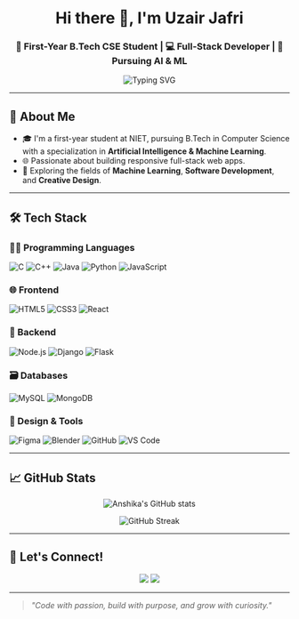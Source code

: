 <h1 align="center">Hi there 👋, I'm Uzair Jafri</h1>

<h3 align="center">🚀 First-Year B.Tech CSE Student | 💻 Full-Stack Developer | 🤖 Pursuing AI & ML</h3>

<p align="center">
  <img src="https://readme-typing-svg.herokuapp.com?font=Fira+Code&duration=2000&pause=1000&center=true&vCenter=true&width=435&lines=Curious+Coder+%F0%9F%92%BB;AI+Explorer+%F0%9F%A4%96;Lifelong+Learner+%F0%9F%93%9A;Tech+Enthusiast+%F0%9F%94%A5" alt="Typing SVG" />
</p>

---

## 🌟 About Me

- 🎓 I'm a first-year student at NIET, pursuing B.Tech in Computer Science with a specialization in **Artificial Intelligence & Machine Learning**.
- 🌐 Passionate about building responsive full-stack web apps.
- 🎯 Exploring the fields of **Machine Learning**, **Software Development**, and **Creative Design**.

---

## 🛠️ Tech Stack

### 👩‍💻 Programming Languages
![C](https://img.shields.io/badge/-C-00599C?style=flat-square&logo=c)
![C++](https://img.shields.io/badge/-C++-00599C?style=flat-square&logo=c%2B%2B)
![Java](https://img.shields.io/badge/-Java-007396?style=flat-square&logo=java)
![Python](https://img.shields.io/badge/-Python-3776AB?style=flat-square&logo=python)
![JavaScript](https://img.shields.io/badge/-JavaScript-F7DF1E?style=flat-square&logo=javascript)

### 🌐 Frontend
![HTML5](https://img.shields.io/badge/-HTML5-E34F26?style=flat-square&logo=html5)
![CSS3](https://img.shields.io/badge/-CSS3-1572B6?style=flat-square&logo=css3)
![React](https://img.shields.io/badge/-React-61DAFB?style=flat-square&logo=react)

### 🧩 Backend
![Node.js](https://img.shields.io/badge/-Node.js-339933?style=flat-square&logo=node.js)
![Django](https://img.shields.io/badge/-Django-092E20?style=flat-square&logo=django)
![Flask](https://img.shields.io/badge/-Flask-000000?style=flat-square&logo=flask)

### 🗃️ Databases
![MySQL](https://img.shields.io/badge/-MySQL-4479A1?style=flat-square&logo=mysql)
![MongoDB](https://img.shields.io/badge/-MongoDB-47A248?style=flat-square&logo=mongodb)

### 🎨 Design & Tools
![Figma](https://img.shields.io/badge/-Figma-F24E1E?style=flat-square&logo=figma)
![Blender](https://img.shields.io/badge/-Blender-F5792A?style=flat-square&logo=blender)
![GitHub](https://img.shields.io/badge/-GitHub-181717?style=flat-square&logo=github)
![VS Code](https://img.shields.io/badge/-VSCode-007ACC?style=flat-square&logo=visual-studio-code)

---

## 📈 GitHub Stats

<p align="center">
  <img src="https://github-readme-stats.vercel.app/api?username=your-github-username&show_icons=true&theme=radical" alt="Anshika's GitHub stats" />
</p>

<p align="center">
  <img src="https://github-readme-streak-stats.herokuapp.com/?user=your-github-username&theme=radical" alt="GitHub Streak" />
</p>

---

## 🤝 Let's Connect!

<p align="center">
  <a href="https://www.linkedin.com/in/your-linkedin/" target="_blank"><img src="https://img.shields.io/badge/-LinkedIn-0077B5?style=for-the-badge&logo=linkedin&logoColor=white"></a>
  <a href="mailto:your.email@example.com"><img src="https://img.shields.io/badge/-Email-D14836?style=for-the-badge&logo=gmail&logoColor=white"></a>
</p>

---

> *"Code with passion, build with purpose, and grow with curiosity."*

